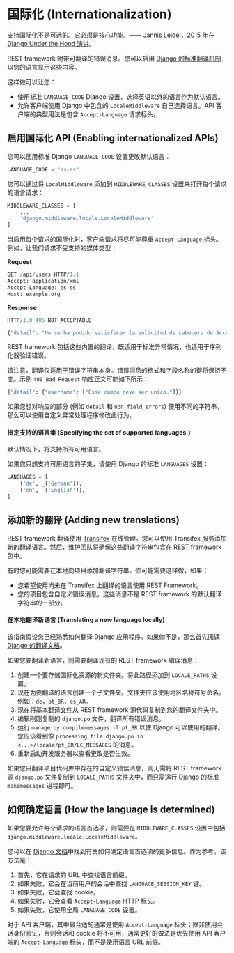 # 国际化 (Internationalization)
支持国际化不是可选的。它必须是核心功能。—— [Jannis Leidel，2015 年在 Django Under the Hood 演讲](https://youtu.be/Wa0VfS2q94Y)。

REST framework 附带可翻译的错误消息。您可以启用 [Django 的标准翻译机制](https://docs.djangoproject.com/en/1.7/topics/i18n/translation)以您的语言显示这些内容。

这样做可以让您：

- 使用标准 `LANGUAGE_CODE` Django 设置，选择英语以外的语言作为默认语言。
- 允许客户端使用 Django 中包含的 `LocaleMiddleware` 自己选择语言。API 客户端的典型用法是包含 `Accept-Language` 请求标头。

## 启用国际化 API (Enabling internationalized APIs)
您可以使用标准 Django `LANGUAGE_CODE` 设置更改默认语言：
```python
LANGUAGE_CODE = "es-es"
```

您可以通过将 `LocalMiddleware` 添加到 `MIDDLEWARE_CLASSES` 设置来打开每个请求的语言请求：
```python
MIDDLEWARE_CLASSES = [
    ...
    'django.middleware.locale.LocaleMiddleware'
]
```

当启用每个请求的国际化时，客户端请求将尽可能尊重 `Accept-Language` 标头。例如，让我们请求不受支持的媒体类型：

**Request**
```python
GET /api/users HTTP/1.1
Accept: application/xml
Accept-Language: es-es
Host: example.org
```

**Response**
```python
HTTP/1.0 406 NOT ACCEPTABLE

{"detail": "No se ha podido satisfacer la solicitud de cabecera de Accept."}
```

REST framework 包括这些内置的翻译，既适用于标准异常情况，也适用于序列化器验证错误。

请注意，翻译仅适用于错误字符串本身。错误消息的格式和字段名称的键将保持不变。示例 `400 Bad Request` 响应正文可能如下所示：
```python
{"detail": {"username": ["Esse campo deve ser unico."]}}
```

如果您想对响应的部分 (例如 `detail` 和 `non_field_errors`) 使用不同的字符串，那么可以使用自定义异常处理程序修改此行为。

#### 指定支持的语言集 (Specifying the set of supported languages.)
默认情况下，将支持所有可用语言。

如果您只想支持可用语言的子集，请使用 Django 的标准 `LANGUAGES` 设置：
```python
LANGUAGES = [
    ('de', _('German')),
    ('en', _('English')),
]
```

## 添加新的翻译 (Adding new translations)
REST framework 翻译使用 [Transifex](https://www.transifex.com/projects/p/django-rest-framework/) 在线管理。您可以使用 Transifex 服务添加新的翻译语言。然后，维护团队将确保这些翻译字符串包含在 REST framework 包中。

有时您可能需要在本地向项目添加翻译字符串。你可能需要这样做，如果：

- 您希望使用尚未在 Transifex 上翻译的语言使用 REST Framework。
- 您的项目包含自定义错误消息，这些消息不是 REST framework 的默认翻译字符串的一部分。

#### 在本地翻译新语言 (Translating a new language locally)
该指南假设您已经熟悉如何翻译 Django 应用程序。如果你不是，那么首先阅读 [Django 的翻译文档](https://docs.djangoproject.com/en/1.7/topics/i18n/translation)。

如果您要翻译新语言，则需要翻译现有的 REST framework 错误消息：

1. 创建一个要存储国际化资源的新文件夹。将此路径添加到 `LOCALE_PATHS` 设置。
2. 现在为要翻译的语言创建一个子文件夹。文件夹应该使用地区名称符号命名。例如：`de`，`pt_BR`，`es_AR`。
3. 现在将[基本翻译文件](https://raw.githubusercontent.com/encode/django-rest-framework/master/rest_framework/locale/en_US/LC_MESSAGES/django.po)从 REST framework 源代码复制到您的翻译文件夹中。
4. 编辑刚刚复制的 `django.po` 文件，翻译所有错误消息。
5. 运行 `manage.py compilemessages -l pt_BR` 以使 Django 可以使用的翻译。您应该看到像 `processing file django.po in <...>/locale/pt_BR/LC_MESSAGES` 的消息。
6. 重新启动开发服务器以查看更改是否生效。

如果您只翻译项目代码库中存在的自定义错误消息，则无需将 REST framework 源 `django.po` 文件复制到 `LOCALE_PATHS` 文件夹中，而只需运行 Django 的标准 `makemessages` 进程即可。

## 如何确定语言 (How the language is determined)
如果您要允许每个请求的语言首选项，则需要在 `MIDDLEWARE_CLASSES` 设置中包括 `django.middleware.locale.LocaleMiddleware`。

您可以在 [Django 文档](https://docs.djangoproject.com/en/1.7/topics/i18n/translation/#how-django-discovers-language-preference)中找到有关如何确定语言首选项的更多信息。作为参考，该方法是：

1. 首先，它在请求的 URL 中查找语言前缀。
2. 如果失败，它会在当前用户的会话中查找 `LANGUAGE_SESSION_KEY` 键。
3. 如果失败，它会查找 cookie。
4. 如果失败，它会查看 `Accept-Language` HTTP 标头。
5. 如果失败，它使用全局 `LANGUAGE_CODE` 设置。

对于 API 客户端，其中最合适的通常是使用 `Accept-Language` 标头；除非使用会话身份验证，否则会话和 cookie 将不可用，通常更好的做法是优先使用 API 客户端的 `Accept-Language` 标头，而不是使用语言 URL 前缀。
